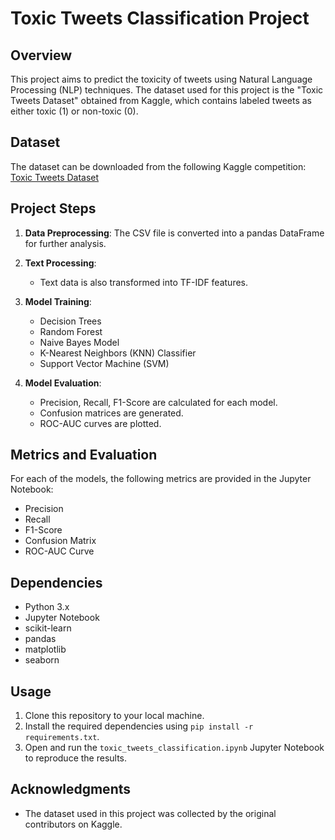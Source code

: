 # Toxic Tweets Classification Project

## Overview

This project aims to predict the toxicity of tweets using Natural Language Processing (NLP) techniques. The dataset used for this project is the "Toxic Tweets Dataset" obtained from Kaggle, which contains labeled tweets as either toxic (1) or non-toxic (0).

## Dataset

The dataset can be downloaded from the following Kaggle competition:
[Toxic Tweets Dataset](https://www.kaggle.com/datasets/ashwiniyer176/toxic-tweets-dataset)

## Project Steps

1. **Data Preprocessing**: The CSV file is converted into a pandas DataFrame for further analysis.

2. **Text Processing**:
   - Text data is also transformed into TF-IDF features.

3. **Model Training**:
   - Decision Trees
   - Random Forest
   - Naive Bayes Model
   - K-Nearest Neighbors (KNN) Classifier
   - Support Vector Machine (SVM)

4. **Model Evaluation**:
   - Precision, Recall, F1-Score are calculated for each model.
   - Confusion matrices are generated.
   - ROC-AUC curves are plotted.

## Metrics and Evaluation

For each of the models, the following metrics are provided in the Jupyter Notebook:
- Precision
- Recall
- F1-Score
- Confusion Matrix
- ROC-AUC Curve

## Dependencies

- Python 3.x
- Jupyter Notebook
- scikit-learn
- pandas
- matplotlib
- seaborn

## Usage

1. Clone this repository to your local machine.
2. Install the required dependencies using `pip install -r requirements.txt`.
3. Open and run the `toxic_tweets_classification.ipynb` Jupyter Notebook to reproduce the results.
   
## Acknowledgments

- The dataset used in this project was collected by the original contributors on Kaggle.
